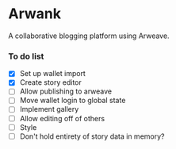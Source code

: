 # Arwank

A collaborative blogging platform using Arweave.


### To do list
- [x] Set up wallet import
- [x] Create story editor
- [ ] Allow publishing to arweave
- [ ] Move wallet login to global state
- [ ] Implement gallery
- [ ] Allow editing off of others
- [ ] Style
- [ ] Don't hold entirety of story data in memory?